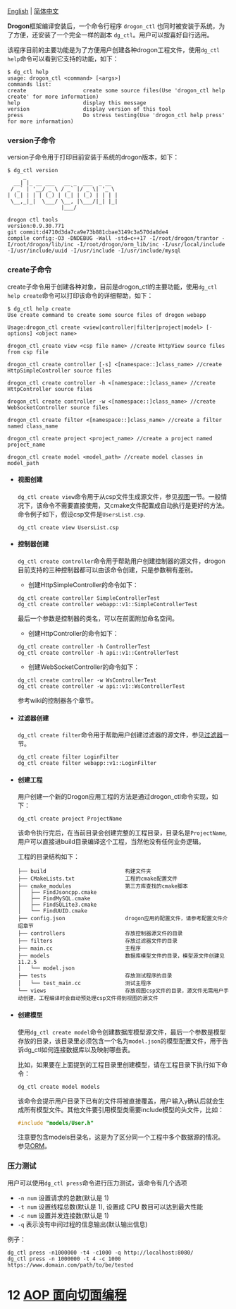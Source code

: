 [English](ENG-11-drogon_ctl-Command) | [简体中文](CHN-11-drogon_ctl命令)

**Drogon**框架编译安装后，一个命令行程序 `drogon_ctl` 也同时被安装于系统，为了方便，还安装了一个完全一样的副本 `dg_ctl`。用户可以按喜好自行选用。

该程序目前的主要功能是为了方便用户创建各种drogon工程文件，使用`dg_ctl help`命令可以看到它支持的功能，如下：

```console
$ dg_ctl help
usage: drogon_ctl <command> [<args>]
commands list:
create                  create some source files(Use 'drogon_ctl help create' for more information)
help                    display this message
version                 display version of this tool
press                   Do stress testing(Use 'drogon_ctl help press' for more information)
```

### version子命令

version子命令用于打印目前安装于系统的drogon版本，如下：

```console
$ dg_ctl version
     _
  __| |_ __ ___   __ _  ___  _ __
 / _` | '__/ _ \ / _` |/ _ \| '_ \
| (_| | | | (_) | (_| | (_) | | | |
 \__,_|_|  \___/ \__, |\___/|_| |_|
                 |___/

drogon ctl tools
version:0.9.30.771
git commit:d4710d3da7ca9e73b881cbae3149c3a570da8de4
compile config:-O3 -DNDEBUG -Wall -std=c++17 -I/root/drogon/trantor -I/root/drogon/lib/inc -I/root/drogon/orm_lib/inc -I/usr/local/include -I/usr/include/uuid -I/usr/include -I/usr/include/mysql
```

### create子命令

create子命令用于创建各种对象，目前是drogon_ctl的主要功能，使用`dg_ctl help create`命令可以打印该命令的详细帮助，如下：

```console
$ dg_ctl help create
Use create command to create some source files of drogon webapp

Usage:drogon_ctl create <view|controller|filter|project|model> [-options] <object name>

drogon_ctl create view <csp file name> //create HttpView source files from csp file

drogon_ctl create controller [-s] <[namespace::]class_name> //create HttpSimpleController source files

drogon_ctl create controller -h <[namespace::]class_name> //create HttpController source files

drogon_ctl create controller -w <[namespace::]class_name> //create WebSocketController source files

drogon_ctl create filter <[namespace::]class_name> //create a filter named class_name

drogon_ctl create project <project_name> //create a project named project_name

drogon_ctl create model <model_path> //create model classes in model_path
```

* #### 视图创建

  `dg_ctl create view`命令用于从csp文件生成源文件，参见[视图](CHN-06-视图)一节。一般情况下，该命令不需要直接使用，又cmake文件配置成自动执行是更好的方法。命令例子如下，假设csp文件是`UsersList.csp`.

  ```shell
  dg_ctl create view UsersList.csp
  ```

* #### 控制器创建

  `dg_ctl create controller`命令用于帮助用户创建控制器的源文件，drogon目前支持的三种控制器都可以由该命令创建，只是参数稍有差别。

  * 创建HttpSimpleController的命令如下：

  ```shell
  dg_ctl create controller SimpleControllerTest
  dg_ctl create controller webapp::v1::SimpleControllerTest
  ```

  最后一个参数是控制器的类名，可以在前面附加命名空间。

  * 创建HttpController的命令如下：

  ```shell
  dg_ctl create controller -h ControllerTest
  dg_ctl create controller -h api::v1::ControllerTest
  ```

  * 创建WebSocketController的命令如下：

  ```shell
  dg_ctl create controller -w WsControllerTest
  dg_ctl create controller -w api::v1::WsControllerTest
  ```

  参考wiki的控制器各个章节。

* #### 过滤器创建

  `dg_ctl create filter`命令用于帮助用户创建过滤器的源文件，参见[过滤器](CHN-05-过滤器)一节。

  ```shell
  dg_ctl create filter LoginFilter
  dg_ctl create filter webapp::v1::LoginFilter
  ```

* #### 创建工程

  用户创建一个新的Drogon应用工程的方法是通过drogon_ctl命令实现，如下：

  ```shell
  dg_ctl create project ProjectName
  ```

  该命令执行完后，在当前目录会创建完整的工程目录，目录名是`ProjectName`,用户可以直接进build目录编译这个工程，当然他没有任何业务逻辑。

  工程的目录结构如下：

  ```console
  ├── build                         构建文件夹
  ├── CMakeLists.txt                工程的cmake配置文件
  ├── cmake_modules                 第三方库查找的cmake脚本
  │   ├── FindJsoncpp.cmake
  │   ├── FindMySQL.cmake
  │   ├── FindSQLite3.cmake
  │   └── FindUUID.cmake
  ├── config.json                   drogon应用的配置文件，请参考配置文件介绍章节
  ├── controllers                   存放控制器源文件的目录
  ├── filters                       存放过滤器文件的目录
  ├── main.cc                       主程序
  ├── models                        数据库模型文件的目录，模型源文件创建见11.2.5
  │   └── model.json
  ├── tests                         存放测试程序的目录
  │   └── test_main.cc              测试主程序
  └── views                         存放视图csp文件的目录，源文件无需用户手动创建，工程编译时会自动预处理csp文件得到视图的源文件
  ```

* #### 创建模型

  使用`dg_ctl create model`命令创建数据库模型源文件，最后一个参数是模型存放的目录，该目录里必须包含一个名为`model.json`的模型配置文件，用于告诉dg_ctl如何连接数据库以及映射哪些表。

  比如，如果要在上面提到的工程目录里创建模型，请在工程目录下执行如下命令：

  ```shell
  dg_ctl create model models
  ```

  该命令会提示用户目录下已有的文件将被直接覆盖，用户输入`y`确认后就会生成所有模型文件。其他文件要引用模型类需要include模型的头文件，比如：

  ```c++
  #include "models/User.h"
  ```

  注意要包含models目录名，这是为了区分同一个工程中多个数据源的情况。参见[ORM](CHN-08-3-数据库-ORM)。

### 压力测试

用户可以使用`dg_ctl press`命令进行压力测试，该命令有几个选项

* `-n num` 设置请求的总数(默认是 1)
* `-t num` 设置线程总数(默认是 1), 设置成 CPU 数目可以达到最大性能
* `-c num` 设置并发连接数(默认是 1)
* `-q` 表示没有中间过程的信息输出(默认输出信息)

例子：

```shell
dg_ctl press -n1000000 -t4 -c1000 -q http://localhost:8080/
dg_ctl press -n 1000000 -t 4 -c 1000 https://www.domain.com/path/to/be/tested
```

# 12 [AOP 面向切面编程](CHN-12-AOP面向切面编程)
